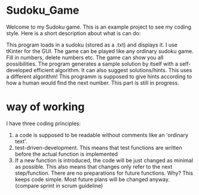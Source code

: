 # Sudoku_Game

Welcome to my Sudoku game. This is an example project to see my coding style. Here is a short description about what is can do:

This program loads in a sudoku (stored as a .txt) and displays it. I use tKinter for the GUI. The game can be played like any ordinary sudoku game.
Fill in numbers, delete numbers etc. The game can show you all possibilities. The program generates a sample solution by itself with a self-developed
efficient algorithm. It can also suggest solutions/hints. This uses a different algorithm! This programm is supposed to give hints according to how a human would
find the next number. This part is still in progress. 

# way of working

I have three coding principles:

1. a code is supposed to be readable without comments like an 'ordinary text'.
2. test-driven-development. This means that test functions are written before the actual function is implemented
3. If a new function is introduced, the code will be just changed as minimal as possible. This also means that changes only refer to the next step/function. There are no preparations for future functions. Why? This keeps code simple. Most future plans will be changed anyway. (compare sprint in scrum guideline)
